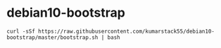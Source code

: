 # debian10-bootstrap

```
curl -sSf https://raw.githubusercontent.com/kumarstack55/debian10-bootstrap/master/bootstrap.sh | bash
```